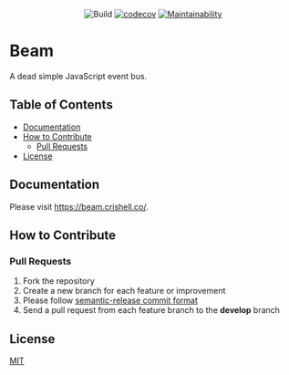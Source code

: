 <p align="center">
  <img src="https://github.com/crishellco/beam/workflows/Build/badge.svg" alt="Build">
  <a href="https://codecov.io/gh/crishellco/beam"><img src="https://codecov.io/gh/crishellco/beam/branch/master/graph/badge.svg?token=M7N86U5GF7" alt="codecov"></a>
  <a href="https://codeclimate.com/github/crishellco/beam/maintainability"><img src="https://api.codeclimate.com/v1/badges/10d5790796ad8b2f166c/maintainability" alt="Maintainability"></a>
  <br>
</p>

# Beam

A dead simple JavaScript event bus.

## Table of Contents

* [Documentation](#documentation)
* [How to Contribute](#how-to-contribute)
  * [Pull Requests](#pull-requests)
* [License](#license)

## Documentation

Please visit <https://beam.crishell.co/>.

## How to Contribute

### Pull Requests

1. Fork the repository
1. Create a new branch for each feature or improvement
1. Please follow [semantic-release commit format](https://semantic-release.gitbook.io/semantic-release/#commit-message-format)
1. Send a pull request from each feature branch to the __develop__ branch

## License

[MIT](http://opensource.org/licenses/MIT)
